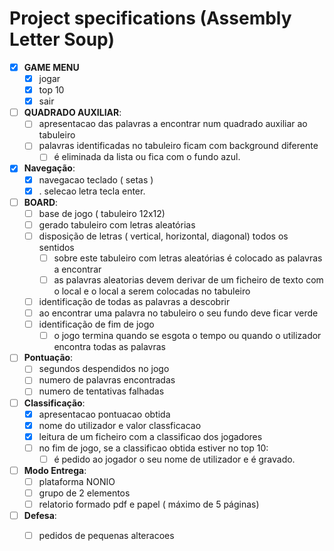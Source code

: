 # Project specifications (Assembly Letter Soup)

- [x] **GAME MENU**
   - [x] jogar
   - [x] top 10
   - [x] sair

- [ ] **QUADRADO AUXILIAR**:
    - [ ] apresentacao das palavras a encontrar num quadrado auxiliar ao tabuleiro
    - [ ] palavras identificadas no tabuleiro ficam com background diferente
      - [ ] é eliminada da lista ou fica com o fundo azul.

- [x] **Navegação**:
    - [x] navegacao teclado ( setas )
    - [x] . selecao letra tecla enter.

- [ ] **BOARD**:
    - [ ] base de jogo ( tabuleiro 12x12)
    - [ ] gerado tabuleiro com letras aleatórias
    - [ ] disposição de letras ( vertical, horizontal, diagonal) todos os sentidos
        - [ ] sobre este tabuleiro com letras aleatórias é colocado as palavras a encontrar
        - [ ] as palavras aleatorias devem derivar de um ficheiro de texto com o local e o local a serem colocadas no tabuleiro
    - [ ] identificação de todas as palavras a descobrir
    - [ ] ao encontrar uma palavra no tabuleiro o seu fundo deve ficar verde
    - [ ] identificação de fim de jogo
        - [ ] o jogo termina quando se esgota o tempo ou quando o utilizador encontra todas as palavras

- [ ] **Pontuação**:
    - [ ] segundos despendidos no jogo
    - [ ] numero de palavras encontradas
    - [ ] numero de tentativas falhadas

- [ ] **Classificação**:
    - [x] apresentacao pontuacao obtida
    - [x] nome do utilizador e valor classficacao
    - [x] leitura de um ficheiro com a classificao dos jogadores
    - [ ] no fim de jogo, se a classificao obtida estiver no top 10:
        - [ ] é pedido ao jogador o seu nome de utilizador e é gravado.

- [ ] **Modo Entrega**:
    - [ ] plataforma NONIO
    - [ ] grupo de 2 elementos
    - [ ] relatorio formado pdf e papel ( máximo de 5 páginas)

- [ ] **Defesa**:
    - [ ] pedidos de pequenas alteracoes

